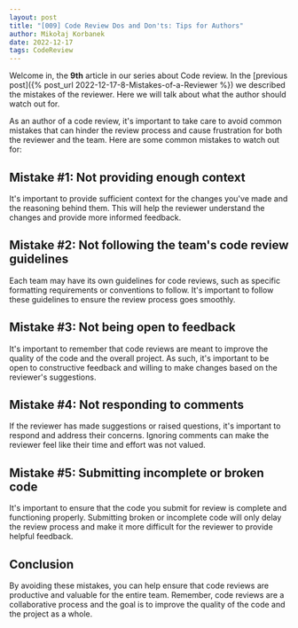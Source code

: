 ```yaml
---
layout: post
title: "[009] Code Review Dos and Don'ts: Tips for Authors"
author: Mikołaj Korbanek
date: 2022-12-17
tags: CodeReview
---
```

Welcome in, the **9th** article in our series about Code review. In the [previous post]({% post_url 2022-12-17-8-Mistakes-of-a-Reviewer %}) we described the mistakes of the reviewer. Here we will talk about what the author should watch out for.

As an author of a code review, it's important to take care to avoid common mistakes that can hinder the review process and cause frustration for both the reviewer and the team. Here are some common mistakes to watch out for:

## Mistake #1: Not providing enough context

It's important to provide sufficient context for the changes you've made and the reasoning behind them. This will help the reviewer understand the changes and provide more informed feedback.

## Mistake #2: Not following the team's code review guidelines

Each team may have its own guidelines for code reviews, such as specific formatting requirements or conventions to follow. It's important to follow these guidelines to ensure the review process goes smoothly.

## Mistake #3: Not being open to feedback

It's important to remember that code reviews are meant to improve the quality of the code and the overall project. As such, it's important to be open to constructive feedback and willing to make changes based on the reviewer's suggestions.

## Mistake #4: Not responding to comments

If the reviewer has made suggestions or raised questions, it's important to respond and address their concerns. Ignoring comments can make the reviewer feel like their time and effort was not valued.

## Mistake #5: Submitting incomplete or broken code

It's important to ensure that the code you submit for review is complete and functioning properly. Submitting broken or incomplete code will only delay the review process and make it more difficult for the reviewer to provide helpful feedback.

## Conclusion

By avoiding these mistakes, you can help ensure that code reviews are productive and valuable for the entire team. Remember, code reviews are a collaborative process and the goal is to improve the quality of the code and the project as a whole.